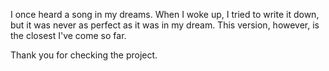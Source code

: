 I once heard a song in my dreams. When I woke up, I tried to write it down, but it was never as perfect as it was in my dream. This version, however, is the closest I've come so far.

Thank you for checking the project.